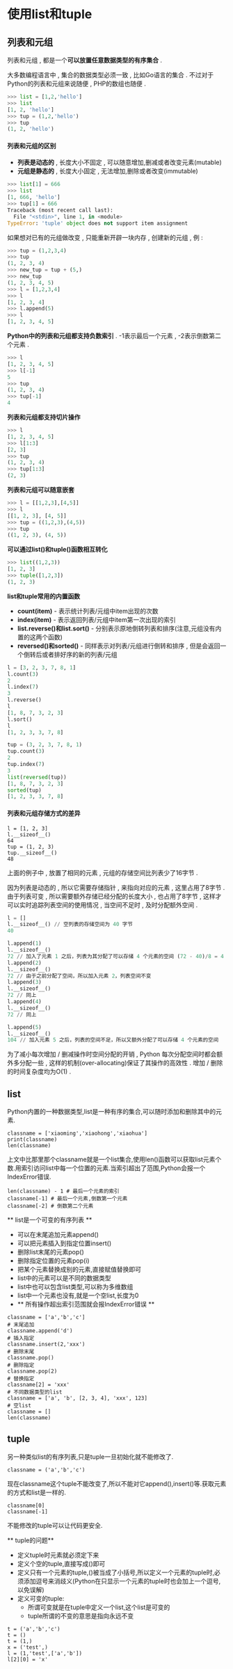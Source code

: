 # 使用list和tuple

## 列表和元组

列表和元组 , 都是一个**可以放置任意数据类型的有序集合** .

大多数编程语言中 , 集合的数据类型必须一致 , 比如Go语言的集合 . 不过对于Python的列表和元组来说随便 , PHP的数组也随便 .

```py
>>> list = [1,2,'hello']
>>> list
[1, 2, 'hello']
>>> tup = (1,2,'hello')
>>> tup
(1, 2, 'hello')
```

#### 列表和元组的区别

* **列表是动态的** , 长度大小不固定 , 可以随意增加,删减或者改变元素\(mutable\)
* **元组是静态的** , 长度大小固定 , 无法增加,删除或者改变\(immutable\)

```py
>>> list[1] = 666
>>> list
[1, 666, 'hello']
>>> tup[1] = 666
Traceback (most recent call last):
  File "<stdin>", line 1, in <module>
TypeError: 'tuple' object does not support item assignment
```

如果想对已有的元组做改变 , 只能重新开辟一块内存 , 创建新的元组 , 例 :

```py
>>> tup = (1,2,3,4)
>>> tup
(1, 2, 3, 4)
>>> new_tup = tup + (5,)
>>> new_tup
(1, 2, 3, 4, 5)
>>> l = [1,2,3,4]
>>> l
[1, 2, 3, 4]
>>> l.append(5)
>>> l
[1, 2, 3, 4, 5]
```

**Python中的列表和元组都支持负数索引** . -1表示最后一个元素 , -2表示倒数第二个元素 .

```py
>>> l
[1, 2, 3, 4, 5]
>>> l[-1]
5
>>> tup
(1, 2, 3, 4)
>>> tup[-1]
4
```

**列表和元组都支持切片操作**

```py
>>> l
[1, 2, 3, 4, 5]
>>> l[1:3]
[2, 3]
>>> tup
(1, 2, 3, 4)
>>> tup[1:3]
(2, 3)
```

**列表和元组可以随意嵌套**

```py
>>> l = [[1,2,3],[4,5]]
>>> l
[[1, 2, 3], [4, 5]]
>>> tup = ((1,2,3),(4,5))
>>> tup
((1, 2, 3), (4, 5))
```

**可以通过list\(\)和tuple\(\)函数相互转化**

```py
>>> list((1,2,3))
[1, 2, 3]
>>> tuple([1,2,3])
(1, 2, 3)
```

**list和tuple常用的内置函数**

* **count\(item\)** - 表示统计列表/元组中item出现的次数
* **index\(item\)** - 表示返回列表/元组中item第一次出现的索引
* **list.reverse\(\)和list.sort\(\)** - 分别表示原地倒转列表和排序\(注意,元组没有内置的这两个函数\)
* **reversed\(\)和sorted\(\)** - 同样表示对列表/元组进行倒转和排序 , 但是会返回一个倒转后或者排好序的新的列表/元组

```py
l = [3, 2, 3, 7, 8, 1]
l.count(3) 
2
l.index(7)
3
l.reverse()
l
[1, 8, 7, 3, 2, 3]
l.sort()
l
[1, 2, 3, 3, 7, 8]

tup = (3, 2, 3, 7, 8, 1)
tup.count(3)
2
tup.index(7)
3
list(reversed(tup))
[1, 8, 7, 3, 2, 3]
sorted(tup)
[1, 2, 3, 3, 7, 8]
```

#### 列表和元组存储方式的差异

```
l = [1, 2, 3]
l.__sizeof__()
64
tup = (1, 2, 3)
tup.__sizeof__()
48
```

上面的例子中 , 放置了相同的元素 , 元组的存储空间比列表少了16字节 .

因为列表是动态的 , 所以它需要存储指针 , 来指向对应的元素 , 这里占用了8字节 . 由于列表可变 , 所以需要额外存储已经分配的长度大小 , 也占用了8字节 , 这样才可以实时追踪列表空间的使用情况 , 当空间不足时 , 及时分配额外空间 .

```py
l = []
l.__sizeof__() // 空列表的存储空间为 40 字节
40
```

```py
l.append(1)
l.__sizeof__() 
72 // 加入了元素 1 之后，列表为其分配了可以存储 4 个元素的空间 (72 - 40)/8 = 4
l.append(2) 
l.__sizeof__()
72 // 由于之前分配了空间，所以加入元素 2，列表空间不变
l.append(3)
l.__sizeof__() 
72 // 同上
l.append(4)
l.__sizeof__() 
72 // 同上
```

```py
l.append(5)
l.__sizeof__() 
104 // 加入元素 5 之后，列表的空间不足，所以又额外分配了可以存储 4 个元素的空间
```

为了减小每次增加 / 删减操作时空间分配的开销 , Python 每次分配空间时都会额外多分配一些 , 这样的机制\(over-allocating\)保证了其操作的高效性 . 增加 / 删除的时间复杂度均为O\(1\) . 

## list

Python内置的一种数据类型,list是一种有序的集合,可以随时添加和删除其中的元素.

```
classname = ['xiaoming','xiaohong','xiaohua']
print(classname)
len(classname)
```

上文中比那里那个classname就是一个list集合,使用len\(\)函数可以获取list元素个数.用索引访问list中每一个位置的元素.当索引超出了范围,Python会报一个IndexError错误.

```
len(classname) - 1 # 最后一个元素的索引
classname[-1] # 最后一个元素,倒数第一个元素
classname[-2] # 倒数第二个元素
```

** list是一个可变的有序列表 **

* 可以在末尾追加元素append\(\)
* 可以把元素插入到指定位置insert\(\)
* 删除list末尾的元素pop\(\)
* 删除指定位置的元素pop\(i\)
* 把某个元素替换成别的元素,直接赋值替换即可
* list中的元素可以是不同的数据类型
* list中也可以包含list类型,可以称为多维数组
* list中一个元素也没有,就是一个空list,长度为0
* ** 所有操作超出索引范围就会报IndexError错误 **

```
classname = ['a','b','c']
# 末尾追加
classname.append('d')
# 插入指定
classname.insert(2,'xxx')
# 删除末尾
classname.pop()
# 删除指定
classname.pop(2)
# 替换指定
classname[2] = 'xxx'
# 不同数据类型的list
classname = ['a', 'b', [2, 3, 4], 'xxx', 123]
# 空list
classname = []
len(classname)
```

## tuple

另一种类似list的有序列表,只是tuple一旦初始化就不能修改了.

```
classname = ('a','b','c')
```

现在classname这个tuple不能改变了,所以不能对它append\(\),insert\(\)等.获取元素的方式和list是一样的.

```
classname[0]
classname[-1]
```

不能修改的tuple可以让代码更安全.

** tuple的问题**

* 定义tuple时元素就必须定下来
* 定义个空的tuple,直接写成\(\)即可
* 定义只有一个元素的tuple,\(\)被当成了小括号,所以定义一个元素的tuple时,必须添加逗号来消歧义\(Python在只显示一个元素的tuple时也会加上一个逗号,以免误解\)
* 定义可变的tuple:
  * 所谓可变就是在tuple中定义一个list,这个list是可变的
  * tuple所谓的不变的意思是指向永远不变

```
t = ('a','b','c')
t = ()
t = (1,)
x = ('test',)
l = (1,'test',['a','b'])
l[2][0] = 'x'
```



